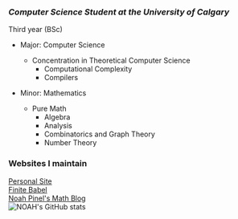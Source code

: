 ### ***Computer Science Student at the University of Calgary*** 
Third year (BSc)
* Major: Computer Science 
  * Concentration in Theoretical Computer Science
     * Computational Complexity
      * Compilers
       
* Minor: Mathematics
  * Pure Math
    * Algebra
     * Analysis 
      * Combinatorics and Graph Theory 
       * Number Theory


### Websites I maintain
[Personal Site](http://noah.binaryfox.ca/)\
[Finite Babel](https://noahpinel.github.io/FiniteBabel/)\
[Noah Pinel's Math Blog](https://noahpinel.github.io/NoahPinelsMathBlog/index.html)
\
![NOAH's GitHub stats](https://github-readme-stats.vercel.app/api?username=NoahPinel&theme=react&show_icons=true&count_private=true)








